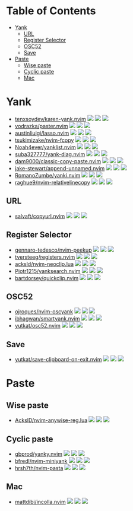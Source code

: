 # Table of Contents

<!-- toc -->

- [Yank](#yank)
  * [URL](#url)
  * [Register Selector](#register-selector)
  * [OSC52](#osc52)
  * [Save](#save)
- [Paste](#paste)
  * [Wise paste](#wise-paste)
  * [Cyclic paste](#cyclic-paste)
  * [Mac](#mac)

<!-- tocstop -->

# Yank

- [tenxsoydev/karen-yank.nvim](https://github.com/tenxsoydev/karen-yank.nvim) ![](https://img.shields.io/github/stars/tenxsoydev/karen-yank.nvim) ![](https://img.shields.io/github/last-commit/tenxsoydev/karen-yank.nvim) ![](https://img.shields.io/github/commit-activity/y/tenxsoydev/karen-yank.nvim)
- [vodrazka/paster.nvim](https://github.com/vodrazka/paster.nvim) ![](https://img.shields.io/github/stars/vodrazka/paster.nvim) ![](https://img.shields.io/github/last-commit/vodrazka/paster.nvim) ![](https://img.shields.io/github/commit-activity/y/vodrazka/paster.nvim)
- [austinliuigi/lasso.nvim](https://github.com/austinliuigi/lasso.nvim) ![](https://img.shields.io/github/stars/austinliuigi/lasso.nvim) ![](https://img.shields.io/github/last-commit/austinliuigi/lasso.nvim) ![](https://img.shields.io/github/commit-activity/y/austinliuigi/lasso.nvim)
- [tsukimizake/nvim-fcopy](https://github.com/tsukimizake/nvim-fcopy) ![](https://img.shields.io/github/stars/tsukimizake/nvim-fcopy) ![](https://img.shields.io/github/last-commit/tsukimizake/nvim-fcopy) ![](https://img.shields.io/github/commit-activity/y/tsukimizake/nvim-fcopy)
- [Noah4ever/yanklist.nvim](https://github.com/Noah4ever/yanklist.nvim) ![](https://img.shields.io/github/stars/Noah4ever/yanklist.nvim) ![](https://img.shields.io/github/last-commit/Noah4ever/yanklist.nvim) ![](https://img.shields.io/github/commit-activity/y/Noah4ever/yanklist.nvim)
- [suba327777/yank-diag.nvim](https://github.com/suba327777/yank-diag.nvim) ![](https://img.shields.io/github/stars/suba327777/yank-diag.nvim) ![](https://img.shields.io/github/last-commit/suba327777/yank-diag.nvim) ![](https://img.shields.io/github/commit-activity/y/suba327777/yank-diag.nvim)
- [dam9000/classic-copy-paste.nvim](https://github.com/dam9000/classic-copy-paste.nvim) ![](https://img.shields.io/github/stars/dam9000/classic-copy-paste.nvim) ![](https://img.shields.io/github/last-commit/dam9000/classic-copy-paste.nvim) ![](https://img.shields.io/github/commit-activity/y/dam9000/classic-copy-paste.nvim)
- [jake-stewart/append-unnamed.nvim](https://github.com/jake-stewart/append-unnamed.nvim) ![](https://img.shields.io/github/stars/jake-stewart/append-unnamed.nvim) ![](https://img.shields.io/github/last-commit/jake-stewart/append-unnamed.nvim) ![](https://img.shields.io/github/commit-activity/y/jake-stewart/append-unnamed.nvim)
- [RomanoZumbe/yanki.nvim](https://github.com/RomanoZumbe/yanki.nvim) ![](https://img.shields.io/github/stars/RomanoZumbe/yanki.nvim) ![](https://img.shields.io/github/last-commit/RomanoZumbe/yanki.nvim) ![](https://img.shields.io/github/commit-activity/y/RomanoZumbe/yanki.nvim)
- [raghue9/nvim-relativelinecopy](https://github.com/raghue9/nvim-relativelinecopy) ![](https://img.shields.io/github/stars/raghue9/nvim-relativelinecopy) ![](https://img.shields.io/github/last-commit/raghue9/nvim-relativelinecopy) ![](https://img.shields.io/github/commit-activity/y/raghue9/nvim-relativelinecopy)

## URL

- [salvaft/copyurl.nvim](https://github.com/salvaft/copyurl.nvim) ![](https://img.shields.io/github/stars/salvaft/copyurl.nvim) ![](https://img.shields.io/github/last-commit/salvaft/copyurl.nvim) ![](https://img.shields.io/github/commit-activity/y/salvaft/copyurl.nvim)

## Register Selector

- [gennaro-tedesco/nvim-peekup](https://github.com/gennaro-tedesco/nvim-peekup) ![](https://img.shields.io/github/stars/gennaro-tedesco/nvim-peekup) ![](https://img.shields.io/github/last-commit/gennaro-tedesco/nvim-peekup) ![](https://img.shields.io/github/commit-activity/y/gennaro-tedesco/nvim-peekup)
- [tversteeg/registers.nvim](https://github.com/tversteeg/registers.nvim) ![](https://img.shields.io/github/stars/tversteeg/registers.nvim) ![](https://img.shields.io/github/last-commit/tversteeg/registers.nvim) ![](https://img.shields.io/github/commit-activity/y/tversteeg/registers.nvim)
- [acksld/nvim-neoclip.lua](https://github.com/AckslD/nvim-neoclip.lua) ![](https://img.shields.io/github/stars/acksld/nvim-neoclip.lua) ![](https://img.shields.io/github/last-commit/acksld/nvim-neoclip.lua) ![](https://img.shields.io/github/commit-activity/y/acksld/nvim-neoclip.lua)
- [Piotr1215/yanksearch.nvim](https://github.com/Piotr1215/yanksearch.nvim) ![](https://img.shields.io/github/stars/Piotr1215/yanksearch.nvim) ![](https://img.shields.io/github/last-commit/Piotr1215/yanksearch.nvim) ![](https://img.shields.io/github/commit-activity/y/Piotr1215/yanksearch.nvim)
- [bartdorsey/quickclip.nvim](https://github.com/bartdorsey/quickclip.nvim) ![](https://img.shields.io/github/stars/bartdorsey/quickclip.nvim) ![](https://img.shields.io/github/last-commit/bartdorsey/quickclip.nvim) ![](https://img.shields.io/github/commit-activity/y/bartdorsey/quickclip.nvim)

## OSC52

- [ojroques/nvim-oscyank](https://github.com/ojroques/nvim-oscyank) ![](https://img.shields.io/github/stars/ojroques/nvim-oscyank) ![](https://img.shields.io/github/last-commit/ojroques/nvim-oscyank) ![](https://img.shields.io/github/commit-activity/y/ojroques/nvim-oscyank)
- [ibhagwan/smartyank.nvim](https://github.com/ibhagwan/smartyank.nvim) ![](https://img.shields.io/github/stars/ibhagwan/smartyank.nvim) ![](https://img.shields.io/github/last-commit/ibhagwan/smartyank.nvim) ![](https://img.shields.io/github/commit-activity/y/ibhagwan/smartyank.nvim)
- [yutkat/osc52.nvim](https://github.com/yutkat/osc52.nvim) ![](https://img.shields.io/github/stars/yutkat/osc52.nvim) ![](https://img.shields.io/github/last-commit/yutkat/osc52.nvim) ![](https://img.shields.io/github/commit-activity/y/yutkat/osc52.nvim)

## Save

- [yutkat/save-clipboard-on-exit.nvim](https://github.com/yutkat/save-clipboard-on-exit.nvim) ![](https://img.shields.io/github/stars/yutkat/save-clipboard-on-exit.nvim) ![](https://img.shields.io/github/last-commit/yutkat/save-clipboard-on-exit.nvim) ![](https://img.shields.io/github/commit-activity/y/yutkat/save-clipboard-on-exit.nvim)

# Paste

## Wise paste

- [AckslD/nvim-anywise-reg.lua](https://github.com/AckslD/nvim-anywise-reg.lua) ![](https://img.shields.io/github/stars/AckslD/nvim-anywise-reg.lua) ![](https://img.shields.io/github/last-commit/AckslD/nvim-anywise-reg.lua) ![](https://img.shields.io/github/commit-activity/y/AckslD/nvim-anywise-reg.lua)

## Cyclic paste

- [gbprod/yanky.nvim](https://github.com/gbprod/yanky.nvim) ![](https://img.shields.io/github/stars/gbprod/yanky.nvim) ![](https://img.shields.io/github/last-commit/gbprod/yanky.nvim) ![](https://img.shields.io/github/commit-activity/y/gbprod/yanky.nvim)
- [bfredl/nvim-miniyank](https://github.com/bfredl/nvim-miniyank) ![](https://img.shields.io/github/stars/bfredl/nvim-miniyank) ![](https://img.shields.io/github/last-commit/bfredl/nvim-miniyank) ![](https://img.shields.io/github/commit-activity/y/bfredl/nvim-miniyank)
- [hrsh7th/nvim-pasta](https://github.com/hrsh7th/nvim-pasta) ![](https://img.shields.io/github/stars/hrsh7th/nvim-pasta) ![](https://img.shields.io/github/last-commit/hrsh7th/nvim-pasta) ![](https://img.shields.io/github/commit-activity/y/hrsh7th/nvim-pasta)

## Mac

- [mattdibi/incolla.nvim](https://github.com/mattdibi/incolla.nvim) ![](https://img.shields.io/github/stars/mattdibi/incolla.nvim) ![](https://img.shields.io/github/last-commit/mattdibi/incolla.nvim) ![](https://img.shields.io/github/commit-activity/y/mattdibi/incolla.nvim)
